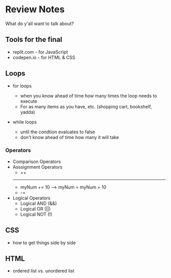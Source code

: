 # Review Notes

What do y'all want to talk about?

## Tools for the final

- replit.com - for JavaScript
- codepen.io - for HTML & CSS

## Loops

- for loops
  - when you know ahead of time how many times the loop needs to execute
  - For as many items as you have, etc. (shopping cart, bookshelf, yadda)

- while loops
  - until the condtion evaluates to false
  - don't know ahead of time how many it will take
  
### Operators

- Comparison Operators
- Asssignment Operators
  - ++
  - - --
  - myNum += 10 --> myNum = myNum + 10
  - -=
- Logical Operators
  - Logical AND (&&)
  - Logical OR (||)
  - Logical NOT (!)

## CSS

- how to get things side by side

## HTML

- ordered list vs. unordered list
